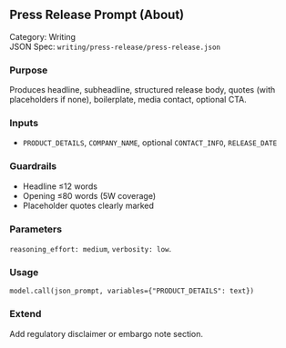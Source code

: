 ## Press Release Prompt (About)

Category: Writing  
JSON Spec: `writing/press-release/press-release.json`

### Purpose
Produces headline, subheadline, structured release body, quotes (with placeholders if none), boilerplate, media contact, optional CTA.

### Inputs
- `PRODUCT_DETAILS`, `COMPANY_NAME`, optional `CONTACT_INFO`, `RELEASE_DATE`

### Guardrails
- Headline ≤12 words
- Opening ≤80 words (5W coverage)
- Placeholder quotes clearly marked

### Parameters
`reasoning_effort: medium`, `verbosity: low`.

### Usage
```
model.call(json_prompt, variables={"PRODUCT_DETAILS": text})
```

### Extend
Add regulatory disclaimer or embargo note section.